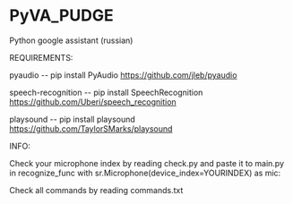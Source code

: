 # PyVA_PUDGE
Python google assistant (russian)

REQUIREMENTS:

pyaudio -- pip install PyAudio
https://github.com/jleb/pyaudio

speech-recognition -- pip install SpeechRecognition
https://github.com/Uberi/speech_recognition

playsound -- pip install playsound
https://github.com/TaylorSMarks/playsound



INFO:

Check your microphone index by reading check.py and paste it to main.py
in recognize_func with sr.Microphone(device_index=YOURINDEX) as mic:

Check all commands by reading commands.txt
